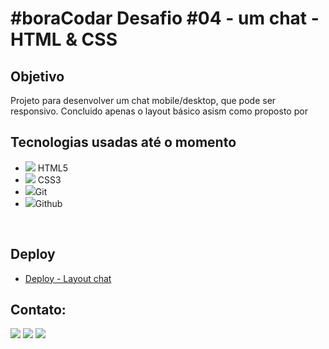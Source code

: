 # #boraCodar Desafio #04 - um chat - HTML & CSS

## Objetivo

Projeto para desenvolver um chat mobile/desktop, que pode ser responsivo.
Concluido apenas o layout básico asism como proposto por 


## Tecnologias usadas até o momento
<ul>
  <li><img src="https://skillicons.dev/icons?i=html"/> HTML5</li>
  <li><img src="https://skillicons.dev/icons?i=css"/> CSS3</li>
  <li><img src="https://skillicons.dev/icons?i=git"/>Git</li>
  <li><img src="https://skillicons.dev/icons?i=github"/>Github</li>
</ul>
<br>

## Deploy

* [Deploy - Layout chat](https://luisbarrichello.github.io/bora-codar/) 


## Contato:
  <a href="https://www.instagram.com/luisbarrichello/" target="_blank"><img src="https://img.shields.io/badge/-Instagram-%23E4405F?style=for-the-badge&logo=instagram&logoColor=white" target="_blank"></a>
  <a href="mailto:luisgbarrichelo@gmail.com"><img src="https://img.shields.io/badge/-Gmail-%23333?style=for-the-badge&logo=gmail&logoColor=white" target="_blank"></a>
  <a href="https://www.linkedin.com/in/lu%C3%ADs-gabriel-viana-barrichello-86448b195/" target="_blank"><img src="https://img.shields.io/badge/-LinkedIn-%230077B5?style=for-the-badge&logo=linkedin&logoColor=white" target="_blank"></a>
